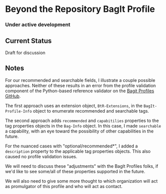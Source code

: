 # Beyond the Repository BagIt Profile
### Under active development

## Current Status
Draft for discussion

## Notes
For our recommended and searchable fields, I illustrate a couple possible approaches. Neither
of these results in an error from the profile validation component of the Python-based reference validator on the
[Bagit Profiles GitHub](https://github.com/bagit-profiles/bagit-profiles-validator).

The first approach uses an extension object, `BtR-Extensions`, in the `BagIt-Profile-Info` object
to enumerate recommended and searchable tags.

The second approach adds `recommended` and `capabitilies` properties to the tag properties objects in
the `Bag-Info` object. In this case, I made `searchable` a capability, with an eye toward the possibility of
other capabilities in the future.

For the nuanced cases with "optional/recommended*", I added a `description` property to the applicable
tag properties objects. This also caused no profile validation issues.

We will need to discuss these "adjustments" with the BagIt Profiles folks, if we'd like to see some/all of
these properties supported in the future.

We will also need to give some more thought to which organization will act as promulgator of this profile and who 
will act as contact.


